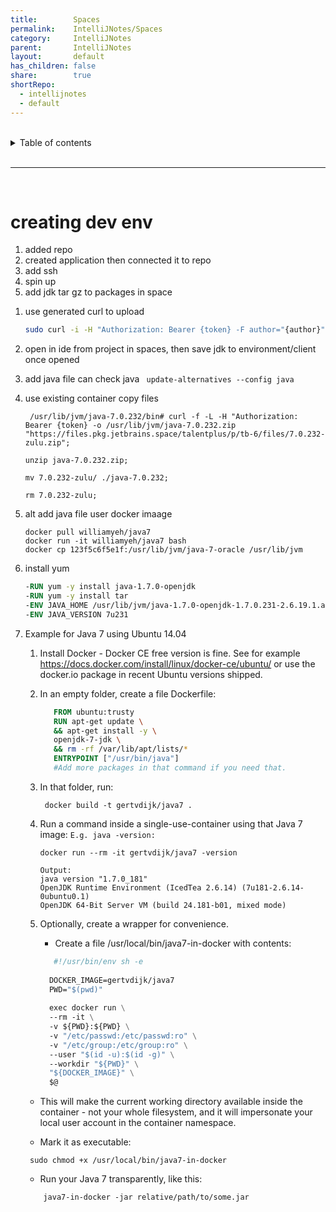 ```yaml
---
title:        Spaces
permalink:    IntelliJNotes/Spaces
category:     IntelliJNotes
parent:       IntelliJNotes
layout:       default
has_children: false
share:        true
shortRepo:
  - intellijnotes
  - default
---
```



<br/>

<details markdown="block">
<summary>
Table of contents
</summary>
{: .text-delta }
1. TOC
{:toc}
</details>

<br/>

***

<br/>

# creating dev env

1. added repo
2. created application then connected it to repo
3. add ssh
4. spin up
5. add jdk tar gz to packages in space
  1) use generated curl to upload
       ```bash
       sudo curl -i -H "Authorization: Bearer {token} -F author="{author}" -F description="jdk7Gzip" -F file=@"/Users/bpaxton/Downloads/depend.tar.gz" https://files.pkg.jetbrains.space/talentplus/p/tb-6/files/
       ```
  2) open in ide from project in spaces, then save jdk to environment/client once opened
  3) add java file  can check java ` update-alternatives --config java`
  4) use existing container copy files
        ```shell
         /usr/lib/jvm/java-7.0.232/bin# curl -f -L -H "Authorization: Bearer {token} -o /usr/lib/jvm/java-7.0.232.zip "https://files.pkg.jetbrains.space/talentplus/p/tb-6/files/7.0.232-zulu.zip"; 
        ```
        ```shell
        unzip java-7.0.232.zip;
        ```
        ```shell
        mv 7.0.232-zulu/ ./java-7.0.232;
        ```
        ```shell
        rm 7.0.232-zulu; 
        ```
  5) alt add java file user docker imaage
       ```shell
       docker pull williamyeh/java7
       docker run -it williamyeh/java7 bash
       docker cp 123f5c6f5e1f:/usr/lib/jvm/java-7-oracle /usr/lib/jvm
       ```
  6) install yum
       ```dockerfile
       -RUN yum -y install java-1.7.0-openjdk
       -RUN yum -y install tar
       -ENV JAVA_HOME /usr/lib/jvm/java-1.7.0-openjdk-1.7.0.231-2.6.19.1.amzn2.0.1.x86_64/jre
       -ENV JAVA_VERSION 7u231
       ```
  7) Example for Java 7 using Ubuntu 14.04
     1) Install Docker - Docker CE free version is fine. See for example https://docs.docker.com/install/linux/docker-ce/ubuntu/ or use the docker.io package in recent Ubuntu versions shipped.
     2) In an empty folder, create a file Dockerfile:
         ```dockerfile
            FROM ubuntu:trusty
            RUN apt-get update \
            && apt-get install -y \
            openjdk-7-jdk \
            && rm -rf /var/lib/apt/lists/*
            ENTRYPOINT ["/usr/bin/java"]
            #Add more packages in that command if you need that.
         ```
     3) In that folder, run:
        ```shell
         docker build -t gertvdijk/java7 .
        ```  
     4) Run a command inside a single-use-container using that Java 7 image:
       `E.g. java -version:`
        ```shell
        docker run --rm -it gertvdijk/java7 -version
        ```
        ```shell
        Output:
        java version "1.7.0_181"
        OpenJDK Runtime Environment (IcedTea 2.6.14) (7u181-2.6.14-0ubuntu0.1)
        OpenJDK 64-Bit Server VM (build 24.181-b01, mixed mode)
        ```
     5) Optionally, create a wrapper for convenience.
        - Create a file /usr/local/bin/java7-in-docker with contents:
       
        ```dockerfile
           #!/usr/bin/env sh -e
                 
          DOCKER_IMAGE=gertvdijk/java7
          PWD="$(pwd)"
                 
          exec docker run \
          --rm -it \
          -v ${PWD}:${PWD} \
          -v "/etc/passwd:/etc/passwd:ro" \
          -v "/etc/group:/etc/group:ro" \
          --user "$(id -u):$(id -g)" \
          --workdir "${PWD}" \
          "${DOCKER_IMAGE}" \
          $@
        ```
   
       - This will make the current working directory available inside the container - not your whole filesystem, and it will impersonate your local user account in the container namespace.
       
       - Mark it as executable:
  
        ```shell
         sudo chmod +x /usr/local/bin/java7-in-docker
        ```
     
        - Run your Java 7 transparently, like this:
        
        ```shell
            java7-in-docker -jar relative/path/to/some.jar
        ```